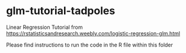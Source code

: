 # glm-tutorial-tadpoles
Linear Regression Tutorial from https://rstatisticsandresearch.weebly.com/logistic-regression-glm.html

Please find instructions to run the code in the R file within this folder

